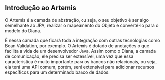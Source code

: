 ## Introdução ao Artemis

  


  
O Artemis é a camada de abstração, ou seja, o seu objetivo é ser algo semelhante ao JPA, realizar o mapeamento do Objeto e convertê-lo para o modelo do Diana.



  


É nessa camada que ficará toda a integração com outras tecnologias como Bean Validation, por exemplo. O Artemis é dotado de anotações o que facilita a vida de um desenvolvedor Java. Assim como o Diana, a camada de comunicação, ele precisa ser extensível, uma vez que essa característica é muito importante para os bancos não relacionais, ou seja, ela terá uma API comum, porém, será extensível para adicionar recursos específicos para um determinado banco de dados.

  


  


  


  


